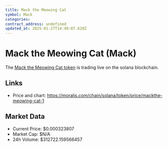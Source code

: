```yaml
---
title: Mack the Meowing Cat
symbol: Mack
categories: 
contract_address: undefined
updated_at: 2025-01-27T14:49:07.628Z
---
```


# Mack the Meowing Cat (Mack)
The [Mack the Meowing Cat token](https://moralis.com/chain/solana/token/price/mackthe-meowing-cat-1) is trading live on the solana blockchain.

## Links
- Price and chart: https://moralis.com/chain/solana/token/price/mackthe-meowing-cat-1

## Market Data
- Current Price: $0.000323807
- Market Cap: $N/A
- 24h Volume: $312722.159566457
